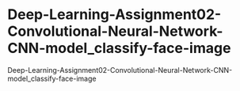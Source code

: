 # Deep-Learning-Assignment02-Convolutional-Neural-Network-CNN-model_classify-face-image
Deep-Learning-Assignment02-Convolutional-Neural-Network-CNN-model_classify-face-image

